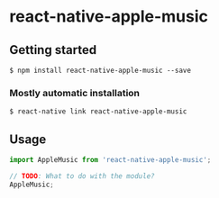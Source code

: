 # react-native-apple-music

## Getting started

`$ npm install react-native-apple-music --save`

### Mostly automatic installation

`$ react-native link react-native-apple-music`

## Usage
```javascript
import AppleMusic from 'react-native-apple-music';

// TODO: What to do with the module?
AppleMusic;
```

